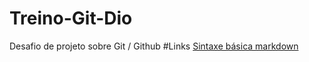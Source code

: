 # Treino-Git-Dio
Desafio de projeto sobre Git / Github
#Links
[Sintaxe básica markdown](https://www.markdownguide.org/)
